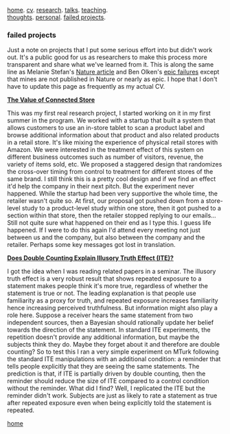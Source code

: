 [home](./). [cv](./assets/files/CV.pdf). [research](./research.md). [talks](./talk.md). [teaching](./teaching.md). <br/>
[thoughts](./thought.md). [personal](./hobby.md). [failed projects](./failed.md).

### failed projects 

Just a note on projects that I put some serious effort into but didn't work out. It's a public good for us as researchers to make this process more transparent and share what we've learned from it. This is along the same line as Melanie Stefan's [Nature article](https://www.nature.com/articles/nj7322-467a) and Ben Olken's [epic failures](https://economics.mit.edu/sites/default/files/inline-files/191216_Failures.pdf) except that mines are not published in Nature or nearly as epic. I hope that I don't have to update this page as frequently as my actual CV.

<ins>**The Value of Connected Store**</ins>

This was my first real research project, I started working on it in my first summer in the program. We worked with a startup that built a system that allows customers to use an in-store tablet to scan a product label and browse additional information about that product and also related products in a retail store. It's like mixing the experience of physical retail stores with Amazon. We were interested in the treatment effect of this system on different business outcomes such as number of visitors, revenue, the variety of items sold, etc. We proposed a staggered design that randomizes the cross-over timing from control to treatment for different stores of the same brand. I still think this is a pretty cool design and if we find an effect it'd help the company in their next pitch. But the experiment never happened. While the startup had been very supportive the whole time, the retailer wasn't quite so. At first, our proposal got pushed down from a store-level study to a product-level study within one store, then it got pushed to a section within that store, then the retailer stopped replying to our emails... Still not quite sure what happened on their end as I type this. I guess life happened. If I were to do this again I'd attend every meeting not just between us and the company, but also between the company and the retailer. Perhaps some key messages got lost in translation. 

<ins>**Does Double Counting Explain Illusory Truth Effect (ITE)?**</ins>

I got the idea when I was reading related papers in a seminar. The illusory truth effect is a very robust result that shows repeated exposure to a statement makes people think it's more true, regardless of whether the statement is true or not. The leading explanation is that people use familiarity as a proxy for truth, and repeated exposure increases familiarity hence increasing perceived truthfulness. But information might also play a role here. Suppose a receiver hears the same statement from two independent sources, then a Bayesian should rationally update her belief towards the direction of the statement. In standard ITE experiments, the repetition doesn't provide any additional information, but maybe the subjects think they do. Maybe they forget about it and therefore are double counting? So to test this I ran a very simple experiment on MTurk following the standard ITE manipulations with an additional condition: a reminder that tells people explicitly that they are seeing the same statements. The prediction is that, if ITE is partially driven by double counting, then the reminder should reduce the size of ITE compared to a control condition without the reminder. What did I find? Well, I replicated the ITE but the reminder didn't work. Subjects are just as likely to rate a statement as true after repeated exposure even when being explicitly told the statement is repeated. 

[home](./)
